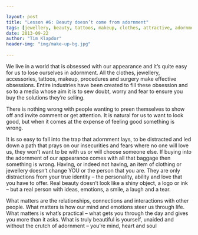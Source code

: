 ```yaml
---

layout: post
title: "Lesson #6: Beauty doesn’t come from adornment"
tags: [jewellery, beauty, tattoos, makeup, clothes, attractive, adornment]
date: 2013-09-22
author: "Tim Klapdor"
header-img: "img/make-up-bg.jpg"
 
---
```


We live in a world that is obsessed with our appearance and it’s quite easy for us to lose ourselves in adornment. All the clothes, jewellery, accessories, tattoos, makeup, procedures and surgery make effective obsessions. Entire industries have been created to fill these obsession and so to a media whose aim it is to sew doubt, worry and fear to ensure  you buy the solutions they’re selling.

There is nothing wrong with people wanting to preen themselves to show off and invite comment or get attention. It is natural for us to want to look good, but when it comes at the expense of feeling good something is wrong.

It is so easy to fall into the trap that adornment lays, to be distracted and led down a path that prays on our insecurities and fears where no one will love us, they won’t want to be with us or will choose someone else. If buying into the adornment of our appearance comes with all that baggage then something is wrong. Having, or indeed not having, an item of clothing or jewellery doesn’t change YOU or the person that you are. They are only distractions from your true identity – the personality, ability and love that you have to offer. Real beauty doesn’t look like a shiny object, a logo or ink – but a real person with ideas, emotions, a smile, a laugh and a tear.

What matters are the relationships, connections and interactions with other people. What matters is how our mind and emotions steer us through life. What matters is what’s practical – what gets you through the day and gives you more than it asks. What is truly beautiful is yourself, unaided and without the crutch of adornment – you’re mind, heart and soul